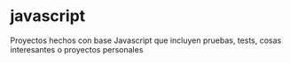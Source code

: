 # javascript
Proyectos hechos con base Javascript que incluyen pruebas, tests, cosas interesantes o proyectos personales
